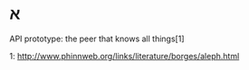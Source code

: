 # א
API prototype: the peer that knows all things[1]

1: http://www.phinnweb.org/links/literature/borges/aleph.html
